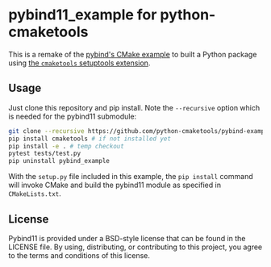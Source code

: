 # pybind11_example for python-cmaketools

<!-- [![Build Status](https://travis-ci.org/pybind/cmake_example.svg?branch=master)](https://travis-ci.org/pybind/cmake_example)
[![Build status](https://ci.appveyor.com/api/projects/status/57nnxfm4subeug43/branch/master?svg=true)](https://ci.appveyor.com/project/dean0x7d/cmake-example/branch/master) -->

This is a remake of the [pybind's CMake example](https://github.com/pybind/cmake_example) to built a Python package using [the `cmaketools` setuptools extension](https://github.com/python-cmaketools/python-cmaketools).

<!-- ## Prerequisites

**On Unix (Linux, OS X)**

- A compiler with C++11 support
- CMake >= 2.8.12

**On Windows**

- Visual Studio 2015 (required for all Python versions, see notes below)
- CMake >= 3.1 -->

## Usage

Just clone this repository and pip install. Note the `--recursive` option which is
needed for the pybind11 submodule:

```bash
git clone --recursive https://github.com/python-cmaketools/pybind-example
pip install cmaketools # if not installed yet
pip install -e . # temp checkout
pytest tests/test.py
pip uninstall pybind_example
```

With the `setup.py` file included in this example, the `pip install` command will
invoke CMake and build the pybind11 module as specified in `CMakeLists.txt`.

<!-- ## Special notes for Windows

**Compiler requirements**

Pybind11 requires a C++11 compliant compiler, i.e Visual Studio 2015 on Windows.
This applies to all Python versions, including 2.7. Unlike regular C extension
modules, it's perfectly fine to compile a pybind11 module with a VS version newer
than the target Python's VS version. See the [FAQ] for more details.

**Runtime requirements**

The Visual C++ 2015 redistributable packages are a runtime requirement for this
project. It can be found [here][vs2015_runtime]. If you use the Anaconda Python
distribution, you can add `vs2015_runtime` as a platform-dependent runtime
requirement for you package: see the `conda.recipe/meta.yaml` file in this example.

## Building the documentation

Documentation for the example project is generated using Sphinx. Sphinx has the
ability to automatically inspect the signatures and documentation strings in
the extension module to generate beautiful documentation in a variety formats.
The following command generates HTML-based reference documentation; for other
formats please refer to the Sphinx manual:

- `cd cmake_example/docs`
- `make html` -->

## License

Pybind11 is provided under a BSD-style license that can be found in the LICENSE
file. By using, distributing, or contributing to this project, you agree to the
terms and conditions of this license.

<!-- ## Test call

```python
import cmake_example
cmake_example.add(1, 2)
``` -->
<!-- 
[faq]: http://pybind11.rtfd.io/en/latest/faq.html#working-with-ancient-visual-studio-2009-builds-on-windows
[vs2015_runtime]: https://www.microsoft.com/en-us/download/details.aspx?id=48145 -->
